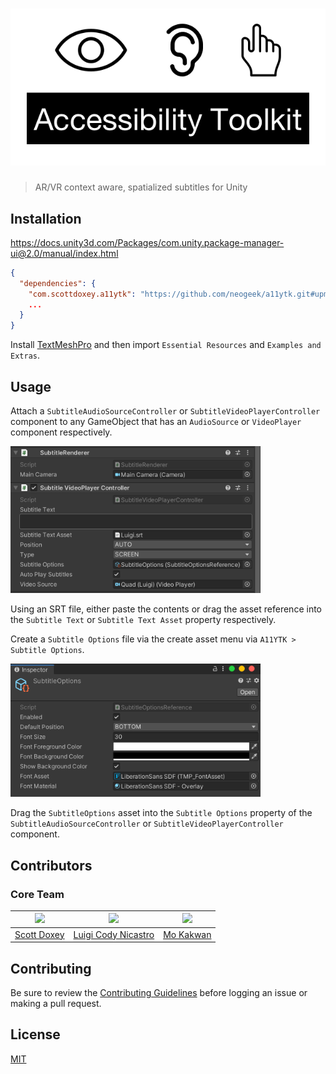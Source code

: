 # ![A11YTK](logo.png)

> AR/VR context aware, spatialized subtitles for Unity

## Installation

<https://docs.unity3d.com/Packages/com.unity.package-manager-ui@2.0/manual/index.html>

```json
{
  "dependencies": {
    "com.scottdoxey.a11ytk": "https://github.com/neogeek/a11ytk.git#upm",
    ...
  }
}
```

Install [TextMeshPro](https://docs.unity3d.com/Manual/com.unity.textmeshpro.html) and then import `Essential Resources` and `Examples and Extras`.

## Usage

Attach a `SubtitleAudioSourceController` or `SubtitleVideoPlayerController` component to any GameObject that has an `AudioSource` or `VideoPlayer` component respectively.

<img src="Screenshots/components.png" width="400">

Using an SRT file, either paste the contents or drag the asset reference into the `Subtitle Text` or `Subtitle Text Asset` property respectively.

Create a `Subtitle Options` file via the create asset menu via `A11YTK > Subtitle Options`.

<img src="Screenshots/options.png" width="400">

Drag the `SubtitleOptions` asset into the `Subtitle Options` property of the `SubtitleAudioSourceController` or `SubtitleVideoPlayerController` component.

## Contributors

### Core Team

| <img src="https://avatars2.githubusercontent.com/u/6753?s=150" width="150"> | <img src="https://avatars2.githubusercontent.com/u/58125435?s=150" width="150"> | <img src="https://avatars2.githubusercontent.com/u/315474?s=150" width="150"> |
| --------------------------------------------------------------------------- | ------------------------------------------------------------------------------- | ----------------------------------------------------------------------------- |
| [Scott Doxey](https://github.com/neogeek)                                   | [Luigi Cody Nicastro](https://github.com/luiginicastro)                         | [Mo Kakwan](https://github.com/luiwavewashginicastro)                         |

## Contributing

Be sure to review the [Contributing Guidelines](https://github.com/neogeek/A11YTK/blob/master/CONTRIBUTING.md) before logging an issue or making a pull request.

## License

[MIT](https://github.com/neogeek/A11YTK/blob/master/LICENSE)
